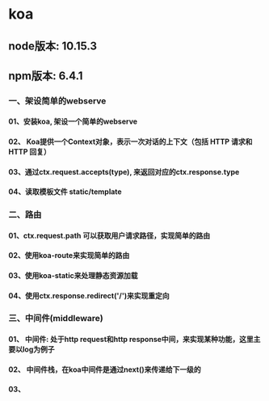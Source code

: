 # koa

## node版本: 10.15.3
## npm版本: 6.4.1

### 一、架设简单的webserve
#### 01、安装koa, 架设一个简单的webserve

#### 02、 Koa提供一个Context对象，表示一次对话的上下文（包括 HTTP 请求和 HTTP 回复）

#### 03、通过ctx.request.accepts(type), 来返回对应的ctx.response.type

#### 04、读取模板文件 static/template


### 二、路由
#### 01、ctx.request.path 可以获取用户请求路径，实现简单的路由

#### 02、使用koa-route来实现简单的路由

#### 03、使用koa-static来处理静态资源加载

#### 04、使用ctx.response.redirect('/')来实现重定向


### 三、中间件(middleware)
#### 01、 中间件: 处于http request和http response中间，来实现某种功能，这里主要以log为例子

#### 02、 中间件栈，在koa中间件是通过next()来传递给下一级的

#### 03、